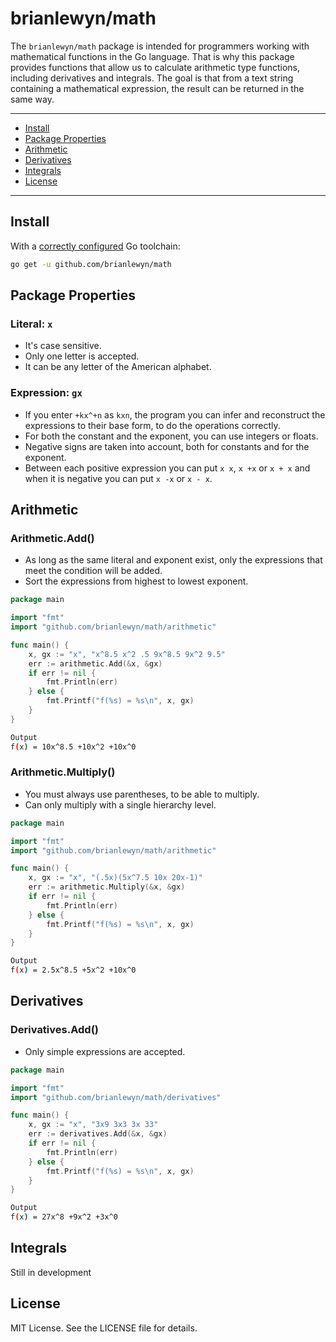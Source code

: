 # brianlewyn/math

The `brianlewyn/math` package is intended for programmers working with mathematical functions in the Go language. That is why this package provides functions that allow us to calculate arithmetic type functions, including derivatives and integrals. The goal is that from a text string containing a mathematical expression, the result can be returned in the same way.

---
* [Install](#install)
* [Package Properties](#package-properties)
* [Arithmetic](#arithmetic)
* [Derivatives](#derivatives)
* [Integrals](#integrals)
* [License](#license)
---



## Install
With a [correctly configured](https://golang.org/doc/install#testing) Go toolchain:

```sh
go get -u github.com/brianlewyn/math
```

## Package Properties
### Literal: `x`
* It's case sensitive.
* Only one letter is accepted.
* It can be any letter of the American alphabet.

### Expression: `gx`
* If you enter `+kx^+n` as `kxn`, the program you can infer and reconstruct the expressions to their base form, to do the operations correctly.
* For both the constant and the exponent, you can use integers or floats.
* Negative signs are taken into account, both for constants and for the exponent.
* Between each positive expression you can put `x x`, `x +x` or `x + x` and when it is negative you can put `x -x` or `x - x`.

## Arithmetic
### Arithmetic.Add()
* As long as the same literal and exponent exist, only the expressions that meet the condition will be added.
* Sort the expressions from highest to lowest exponent.
```go
package main

import "fmt"
import "github.com/brianlewyn/math/arithmetic"

func main() {
	x, gx := "x", "x^8.5 x^2 .5 9x^8.5 9x^2 9.5"
	err := arithmetic.Add(&x, &gx)
	if err != nil {
		fmt.Println(err)
	} else {
		fmt.Printf("f(%s) = %s\n", x, gx)
	}
}
```
```bash
Output
f(x) = 10x^8.5 +10x^2 +10x^0
```

### Arithmetic.Multiply()
* You must always use parentheses, to be able to multiply.
* Can only multiply with a single hierarchy level.
```go
package main

import "fmt"
import "github.com/brianlewyn/math/arithmetic"

func main() {
	x, gx := "x", "(.5x)(5x^7.5 10x 20x-1)"
	err := arithmetic.Multiply(&x, &gx)
	if err != nil {
		fmt.Println(err)
	} else {
		fmt.Printf("f(%s) = %s\n", x, gx)
	}
}
```
```bash
Output
f(x) = 2.5x^8.5 +5x^2 +10x^0
```

## Derivatives
### Derivatives.Add()
* Only simple expressions are accepted.
```go
package main

import "fmt"
import "github.com/brianlewyn/math/derivatives"

func main() {
	x, gx := "x", "3x9 3x3 3x 33"
	err := derivatives.Add(&x, &gx)
	if err != nil {
		fmt.Println(err)
	} else {
		fmt.Printf("f(%s) = %s\n", x, gx)
	}
}
```
```bash
Output
f(x) = 27x^8 +9x^2 +3x^0
```

## Integrals
Still in development

## License
MIT License. See the LICENSE file for details.
